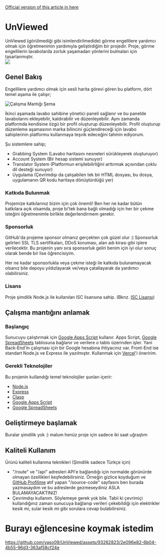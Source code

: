 [Official version of this article in here](README.md)
# UnViewed

UnViewed (görülmediği gibi isimlendirilmedide) görme engellilere yardımcı olmak için öğretmenimin yardımıyla geliştirdiğim bir projedir. Proje, görme engellilerin lavabolarda zorluk yaşamadan yönlerini bulmaları için tasarlanmıştır.  
[![](https://visitor-badge.laobi.icu/badge?page_id=yaso09.unviewed)](#)

## Genel Bakış

Engellilere yardımcı olmak için sesli harita görevi gören bu platform, dört temel aşama ile çalışır;

![Çalışma Mantığı Şema](https://github.com/yaso09/UnViewed/assets/93262823/14be1df3-4432-4dd4-b737-f60e6509625e)

İkinci aşamada lavabo sahibine yönetici paneli sağlanır ve bu panelde lavabolarını ekleyebilir, kaldırabilir ve düzenleyebilir. Aynı zamanda platformda kendisine özgü bir profil oluşturup düzenleyebilir. Profil oluşturup düzenleme aşamasının marka bilincini güçlendireceği için lavabo sahiplerinin platformu kullanmaya teşvik edeceğini tahmin ediyorum.

Şu sistemlere sahip;
* Grabbing System (Lavabo haritasını nesneleri sürükleyerek oluşturuyor)
* Account System (Bir hesap sistemi sunuyor)
* Translator System (Platformun erişilebilirliğini arttırmak açısından çoklu dil desteği sunuyor)
* Uygulama (Çevrimdışı da çalışabilen tek bir HTML dosyası, bu dosya, uygulamanın QR kodu haritaya dönüştürdüğü yer)

### Katkıda Bulunmak

Projemize katkılarınız bizim için çok önemli! Ben her ne kadar bütün katkılara açık olsamda, proje bi'tek bana bağlı olmadığı için her bir çekme isteğini öğretmenimle birlikte değerlendirmem gerekir.

### Sponsorluk

GitHub'da projeme sponsor olmanız gerçekten çok güzel olur :) Sponsorluk gelirleri SSL TLS sertifikaları, DDoS koruması, alan adı kirası gibi işlere verilecektir. Bu projenin yanı sıra sponsorluk geliri benim için iyi olur sonuç olarak bende bir lise öğrencisiyim.  

Her ne kadar sponsorlukla veya çekme isteği ile katkıda bulunamayacak olsanız bile depoyu yıldızlayarak ve/veya çatallayarak da yardımcı olabilirsiniz.

### Lisans

Proje şimdilik Node.js ile kullanılan ISC lisansına sahip. (Bknz. [ISC Lisansı](LICENSE))

## Çalışma mantığını anlamak

### Başlangıç

Sunucuyu çalıştırmak için [Google Apps Script](https://script.google.com) kullanır. Apps Script, [Google SpreadSheets](https://docs.google.com/spreadsheets) tablosuna bağlanır ve verilere o tablo üzerinden işler. Yani Back-End'in çalışması için bir Google hesabına ihtiyacınız var. Front-End ise standart Node.js ve Express ile yazılmıştır. Kullanmak için [Vercel](https://vercel.com)'i öneririm.  

### Gerekli Teknolojiler

Bu projenin kullandığı temel teknolojiler şunları içerir:

* [Node.js](https://nodejs.org)
* [Express](https://expressjs.com)
* [Clasp](https://github.com/google/clasp)
* [Google Apps Script](https://script.google.com)
* [Google SpreadSheets](https://docs.google.com/spreadsheets)

## Geliştirmeye başlamak

Buralar şimdilik yok :) malum henüz proje için sadece iki saat uğraştım

## Kaliteli Kullanım
Ürünü kaliteli kullanma teknikleri (Şimdilik sadece Türkçe için)
* "/route" ve "/api" adresleri API'e bağlandığı için normalde görünürde olmayan özellikleri keşfedebilirsiniz. Örneğin gizlice koyduğum ve [GitHub Profilime](https://github.com/yaso09) atıf yapan "/source-code" sayfasını ben burada yazmasaydım ve bu adreslerde gezmeseydiniz ASLA BULAMAYACAKTINIZ!
* Çevrimdışı kullanım. Söylemeye gerek yok bile. Tabii ki çevrimiçi kullandığınız zaman sunucuya bağlanıp verileri çekebildiği için elektrikler kesik mi, sular kesik mi gibi sorulara cevap bulabilirsiniz.

# Burayı eğlencesine koymak istedim
https://github.com/yaso09/UnViewed/assets/93262823/2e096e82-6b04-4b55-96d3-363af58cf24e

